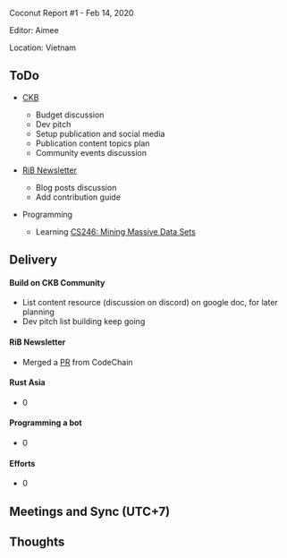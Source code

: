 Coconut Report #1 - Feb 14, 2020

Editor: Aimee

Location: Vietnam

## ToDo

- [CKB](https://github.com/nervosnetwork/ckb)
    - Budget discussion
    - Dev pitch
    - Setup publication and social media
    - Publication content topics plan
    - Community events discussion

- [RiB Newsletter](https://github.com/rust-in-blockchain/Rust-in-Blockchain)
    - Blog posts discussion
    - Add contribution guide

- Programming
    - Learning [CS246: Mining Massive Data Sets](https://web.stanford.edu/class/cs246/)

## Delivery

#### Build on CKB Community

- List content resource (discussion on discord) on google doc, for later planning
- Dev pitch list building keep going


#### RiB Newsletter

- Merged a [PR](https://github.com/rust-in-blockchain/Rust-in-Blockchain/pull/5) from CodeChain


#### Rust Asia

- 0


#### Programming a bot

- 0


#### Efforts

- 0


## Meetings and Sync (UTC+7)




## Thoughts
